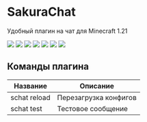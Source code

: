 # SakuraChat
Удобный плагин на чат для Minecraft 1.21

[![](https://discord.com/api/guilds/1194350591166652498/widget.png)](https://discord.gg/f3M5aZufpc "Discord")
[![](https://img.shields.io/modrinth/dt/SakuraChat?color=00AF5C&label=Downloads&logo=modrinth)](https://modrinth.com/plugin/sakurachat "Modrinth Downloads")
[![](https://img.shields.io/modrinth/followers/SakuraChat?style=flat&color=00AF5C&label=Followers&logo=modrinth)](https://modrinth.com/plugin/sakurachat "Modrinth Followers")
[![](https://img.shields.io/github/v/release/yushi4ka/SakuraChat?display_name=release&label=Relese&color=magenta)](https://github.com/yushi4ka/SakuraChat/releases/latest "Latest release")
[![](https://img.shields.io/github/sponsors/yushi4ka?label=Sponsors&color=magenta)](https://github.com/yushi4ka/SakuraChat)
[![](https://img.shields.io/github/watchers/yushi4ka/SakuraChat?style=flat&label=Watchears&color=magenta)](https://github.com/yushi4ka/SakuraChat "GitHub Watchers")
[![](https://img.shields.io/github/stars/yushi4ka/SakuraChat?style=flat&label=Stars&color=magenta)](https://github.com/yushi4ka/SakuraChat/stargazers "GitHub Stars")
## Команды плагина
| Название | Описание                                                        |
|----------|-----------------------------------------------------------------|
| schat reload	   | Перезагрузка конфигов               |
| schat test      | Тестовое сообщение                                        |
